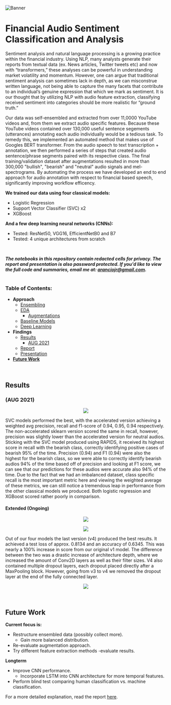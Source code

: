 ![Banner](https://i.gyazo.com/2e52e69c80f4884d0d3c5e37742115f3.jpg)
# Financial Audio Sentiment Classification and Analysis

Sentiment analysis and natural language processing is a growing practice within the financial industry. Using NLP, many analysts generate their reports from textual data (ex. News articles, Twitter tweets etc) and now with “transformers,” these analyses can be powerful in understanding market volatility and momentum. However, one can argue that traditional sentiment analysis can sometimes lack in depth, as we can misconstrue written language, not being able to capture the many facets that contribute to an individual’s genuine expression that which we mark as sentiment. It is our thought that by utilizing NLP with audio feature extraction, classifying received sentiment into categories should be more realistic for “ground truth.”  

Our data was self-ensembled and extracted from over 11,0000 YouTube videos and, from them we extract audio specific features. Because these YouTube videos contained over 130,000 useful sentence segements (utterances) annotating each audio individually would be a tedious task. To remedy this, we implemented an automated method that makes use of Googles BERT transformer. From the audio speech to text transcription + annotation, we then performed a series of steps that created audio sentence/phrase segments paired with its respective class. The final training/validation dataset after augmentations resulted in more than 300,000 "bullish", "bearish" and "neutral" audio signals and mel-spectrograms. By automating the process we have developed an end to end approach for audio annotation with respect to financial based speech, significantly improving workflow efficency.

**We trained our data using four classical models:**
- Logistic Regression
- Support Vector Classifier (SVC) x2
- XGBoost

**And a few deep learning neural networks (CNNs):**
- Tested: ResNet50, VGG16, EfficientNetB0 and B7
- Tested: 4 unique architectures from scratch
<br>

**_The notebooks in this repository contain redacted cells for privacy. The report and presentation is also password protected. If you'd like to view the full code and summaries, email me at: aranciojr@gmail.com._**
<br>
<br>

### Table of Contents:
- **Approach**
    - [Ensembling](https://jra333.github.io/Financial-Audio-Classification/Dataset-Ensembling/dataset_ensembling.html)
    - [EDA](https://jra333.github.io/Financial-Audio-Classification/EDA-Augmentations/exploratory_data_analysis.html)
      - [Augmentations](https://jra333.github.io/Financial-Audio-Classification/EDA-Augmentations/datasetsplit_augmentations.html)
    - [Baseline Models](https://jra333.github.io/Financial-Audio-Classification/Baseline-Modeling/features_baseline_modeling.html)
    - [Deep Learning](https://jra333.github.io/Financial-Audio-Classification/Ext-Modeling-DeepLearning/extended_modeling_deepLearning.html)
- **Findings**
    - [Results](https://github.com/jra333/Financial-Audio-Classification#results)
      - [AUG 2021](https://github.com/jra333/Financial-Audio-Classification#aug-2021)
    - [Report](https://github.com/jra333/Financial-Audio-Classification/blob/main/FASC(report).pdf)
    - [Presentation](https://github.com/jra333/Financial-Audio-Classification/blob/main/FASC(presentation).pdf)
- [**Future Work**](https://github.com/jra333/Financial-Audio-Classification#future-work)
<br>

## Results

### (AUG 2021)
<p align="center">
    <img src="https://i.gyazo.com/5dde4289a931b62f83bddb329552fc87.png">
    </p>

SVC models performed the best, with the accelerated version achieving a weighted avg precision, recall and f1-score of 0.94, 0.95, 0.94 respectively. The non-accelerated sklearn version scored the same in recall, however, precision was slightly lower than the accelerated version for neutral audios. Sticking with the SVC model produced using RAPIDS, it received its highest score in recall with the bearish class, correctly identifying positive cases of bearish 95% of the time. Precision (0.94) and F1 (0.94) were also the highest for the bearish class, so we were able to correctly identify bearish audios 94% of the time based off of precision and looking at F1 score, we can see that our predictions for these audios were accurate also 94% of the time. Due to the fact that we had an imbalanced dataset, class specific recall is the most important metric here and viewing the weighted average of these metrics, we can still notice a tremendous leap in performance from the other classical models we produced. Both logistic regression and XGBoost scored rather poorly in comparison.

#### Extended (Ongoing)

<p align="center">
    <img src="https://i.gyazo.com/9bb1b3899e95d05269ebda8f6fabad37.png">
    </p>
<p align="center">
    <img src="https://i.gyazo.com/eb71c09b87b2d4f85ab1f8f47adf61cf.png">
    </p>

Out of our four models the last version (v4) produced the best results. It achieved a test loss of approx. 0.8134 and an accuracy of 0.6345. This was nearly a 100% increase in score from our original v1 model. The difference between the two was a drastic increase of architecture depth, where we increased the amount of Conv2D layers as well as their filter sizes. V4 also contained multiple dropout layers, each dropout placed directly after a MaxPooling block. However, going from v3 to v4 we removed the dropout layer at the end of the fully connected layer.

<p align="center">
    <img src="https://i.gyazo.com/b444a718a3ad93a5764d0e3738cfc879.png">
    </p>
<br>

## Future Work

**Current focus is:**

- Restructure ensembled data (possibly collect more).
    - Gain more balanced distribution.
- Re-evaluate augmentation approach.
- Try different feature extraction methods -evaluate results.

**Longterm**
- Improve CNN performance.
    - Incorporate LSTM into CNN architecture for more temporal features.
- Perform blind test comparing human classification vs. machine classification.



For a more detailed explanation, read the report [here](https://github.com/jra333/Financial-Audio-Classification/blob/main/FinancialAudioSentimentClassification(report).pdf). 



